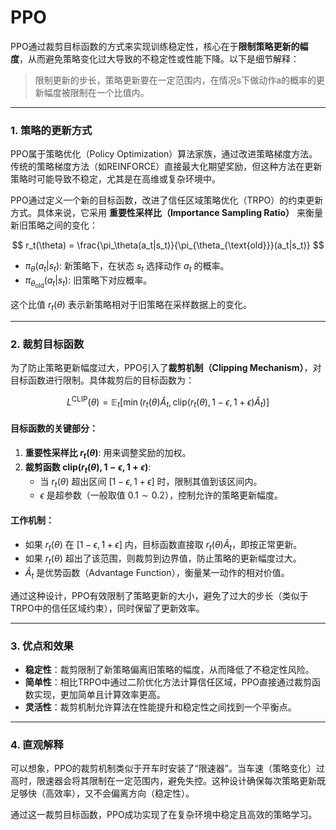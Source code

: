 # PPO
PPO通过裁剪目标函数的方式来实现训练稳定性，核心在于**限制策略更新的幅度**，从而避免策略变化过大导致的不稳定性或性能下降。以下是细节解释：

> 限制更新的步长，策略更新要在一定范围内，在情况s下做动作a的概率的更新幅度被限制在一个比值内。

---

### 1. **策略的更新方式**
PPO属于策略优化（Policy Optimization）算法家族，通过改进策略梯度方法。传统的策略梯度方法（如REINFORCE）直接最大化期望奖励，但这种方法在更新策略时可能导致不稳定，尤其是在高维或复杂环境中。

PPO通过定义一个新的目标函数，改进了信任区域策略优化（TRPO）的约束更新方式。具体来说，它采用 **重要性采样比（Importance Sampling Ratio）** 来衡量新旧策略之间的变化：

$$
r_t(\theta) = \frac{\pi_\theta(a_t|s_t)}{\pi_{\theta_{\text{old}}}(a_t|s_t)}
$$

- $\pi_\theta(a_t|s_t)$: 新策略下，在状态 $s_t$ 选择动作 $a_t$ 的概率。
- $\pi_{\theta_{\text{old}}}(a_t|s_t)$: 旧策略下对应概率。

这个比值 $r_t(\theta)$ 表示新策略相对于旧策略在采样数据上的变化。

---

### 2. **裁剪目标函数**
为了防止策略更新幅度过大，PPO引入了**裁剪机制（Clipping Mechanism）**，对目标函数进行限制。具体裁剪后的目标函数为：

$$
L^{\text{CLIP}}(\theta) = \mathbb{E}_t \left[ \min \left( r_t(\theta) \hat{A}_t, \text{clip}(r_t(\theta), 1 - \epsilon, 1 + \epsilon) \hat{A}_t \right) \right]
$$

#### 目标函数的关键部分：
1. **重要性采样比 $r_t(\theta)$**: 用来调整奖励的加权。
2. **裁剪函数 $\text{clip}(r_t(\theta), 1 - \epsilon, 1 + \epsilon)$**:
   - 当 $r_t(\theta)$ 超出区间 $[1 - \epsilon, 1 + \epsilon]$ 时，限制其值到该区间内。
   - $\epsilon$ 是超参数（一般取值 $0.1 \sim 0.2$），控制允许的策略更新幅度。

#### 工作机制：
- 如果 $r_t(\theta)$ 在 $[1 - \epsilon, 1 + \epsilon]$ 内，目标函数直接取 $r_t(\theta) \hat{A}_t$，即按正常更新。
- 如果 $r_t(\theta)$ 超出了该范围，则裁剪到边界值，防止策略的更新幅度过大。
- $\hat{A}_t$ 是优势函数（Advantage Function），衡量某一动作的相对价值。

通过这种设计，PPO有效限制了策略更新的大小，避免了过大的步长（类似于TRPO中的信任区域约束），同时保留了更新效率。

---

### 3. **优点和效果**
- **稳定性**：裁剪限制了新策略偏离旧策略的幅度，从而降低了不稳定性风险。
- **简单性**：相比TRPO中通过二阶优化方法计算信任区域，PPO直接通过裁剪函数实现，更加简单且计算效率更高。
- **灵活性**：裁剪机制允许算法在性能提升和稳定性之间找到一个平衡点。

---

### 4. **直观解释**
可以想象，PPO的裁剪机制类似于开车时安装了“限速器”。当车速（策略变化）过高时，限速器会将其限制在一定范围内，避免失控。这种设计确保每次策略更新既足够快（高效率），又不会偏离方向（稳定性）。

通过这一裁剪目标函数，PPO成功实现了在复杂环境中稳定且高效的策略学习。